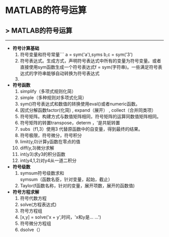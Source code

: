 # MATLAB的符号运算

## &gt; MATLAB的符号运算

***

* **符号计算基础**
	1. 符号变量和符号常量``` a = sym('a'),syms b,c = sym('3')
	2. 符号表达式。生成方式，声明符号表达式中所有的变量为符号变量。或者直接使用sym函数生成一个符号表达式f = sym(字符串)。一些满足符号表达式的字符串能够自动转换为符号表达式
	3. 
* **符号函数**
	1. simplify（多项式规则化简）
	2. simple（多种规则对多项式化简）
	3. sym()符号表达式和数值的转换使用eval()或者numeric函数。
	4. 因式分解函数factor(化简) , expand（展开） , collect（合并同类项）
	5. 符号矩阵。构建方式与数值矩阵相同，符号矩阵的运算同数值矩阵相同。
	6. 符号矩阵的转置transpose，determ ，'是共轭转置
	1. subs（f1,3）使用3 代替原函数中的自变量，得到最终的结果。
	2. 符号极限，符号微分，符号积分
	3. limit(y,0)计算y函数在零点的值
	4. diff(y,3)微分求解
	5. int(y3)求y3的积分函数
	6. int(y4,1,2)对y4从一道二积分
* **符号级数**
	1. symsum符号级数求和  
		symsum（函数名臣，针对变量，起始，截止）
	2. Taylor(f函数名称，针对的变量，展开项数，展开的函数值)
* **符号方程求解**
	1. 符号代数方程
	2. solve(方程表达式)
	3. 符号方程组
	4. [x,y] = solve('x + y',时间，'x和y是... ...')
	5. 符号微分方程组
	6. dsolve（）